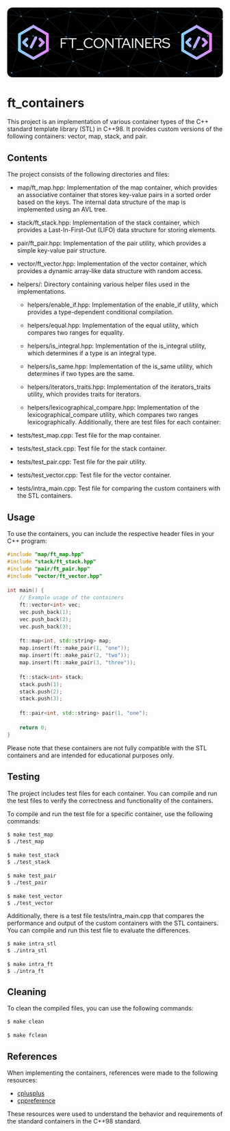 ![Header](./ft_containers.png)
# ft_containers
This project is an implementation of various container types of the C++ standard template library (STL) in C++98. It provides custom versions of the following containers: vector, map, stack, and pair.

## Contents
The project consists of the following directories and files:

- map/ft_map.hpp: Implementation of the map container, which provides an associative container that stores key-value pairs in a sorted order based on the keys. The internal data structure of the map is implemented using an AVL tree.
- stack/ft_stack.hpp: Implementation of the stack container, which provides a Last-In-First-Out (LIFO) data structure for storing elements.
- pair/ft_pair.hpp: Implementation of the pair utility, which provides a simple key-value pair structure.
- vector/ft_vector.hpp: Implementation of the vector container, which provides a dynamic array-like data structure with random access.
- helpers/: Directory containing various helper files used in the implementations.
    - helpers/enable_if.hpp: Implementation of the enable_if utility, which provides a type-dependent conditional compilation.
    - helpers/equal.hpp: Implementation of the equal utility, which compares two ranges for equality.

    - helpers/is_integral.hpp: Implementation of the is_integral utility, which determines if a type is an integral type.
    - helpers/is_same.hpp: Implementation of the is_same utility, which determines if two types are the same.
    - helpers/iterators_traits.hpp: Implementation of the iterators_traits utility, which provides traits for iterators.
    - helpers/lexicographical_compare.hpp: Implementation of the lexicographical_compare utility, which compares two ranges lexicographically.
Additionally, there are test files for each container:

- tests/test_map.cpp: Test file for the map container.
- tests/test_stack.cpp: Test file for the stack container.
- tests/test_pair.cpp: Test file for the pair utility.
- tests/test_vector.cpp: Test file for the vector container.
- tests/intra_main.cpp: Test file for comparing the custom containers with the STL containers.

## Usage
To use the containers, you can include the respective header files in your C++ program:

```cpp
#include "map/ft_map.hpp"
#include "stack/ft_stack.hpp"
#include "pair/ft_pair.hpp"
#include "vector/ft_vector.hpp"

int main() {
    // Example usage of the containers
    ft::vector<int> vec;
    vec.push_back(1);
    vec.push_back(2);
    vec.push_back(3);

    ft::map<int, std::string> map;
    map.insert(ft::make_pair(1, "one"));
    map.insert(ft::make_pair(2, "two"));
    map.insert(ft::make_pair(3, "three"));

    ft::stack<int> stack;
    stack.push(1);
    stack.push(2);
    stack.push(3);

    ft::pair<int, std::string> pair(1, "one");

    return 0;
}
```
Please note that these containers are not fully compatible with the STL containers and are intended for educational purposes only.

## Testing
The project includes test files for each container. You can compile and run the test files to verify the correctness and functionality of the containers.

To compile and run the test file for a specific container, use the following commands:

```shell
$ make test_map
$ ./test_map

$ make test_stack
$ ./test_stack

$ make test_pair
$ ./test_pair

$ make test_vector
$ ./test_vector
```
Additionally, there is a test file tests/intra_main.cpp that compares the performance and output of the custom containers with the STL containers. You can compile and run this test file to evaluate the differences.

```shell
$ make intra_stl
$ ./intra_stl

$ make intra_ft
$ ./intra_ft
```
## Cleaning
To clean the compiled files, you can use the following commands:

```shell
$ make clean

$ make fclean
```
## References
When implementing the containers, references were made to the following resources:

- [cplusplus](cplusplus.com)
- [cppreference](cppreference.com)

These resources were used to understand the behavior and requirements of the standard containers in the C++98 standard.
